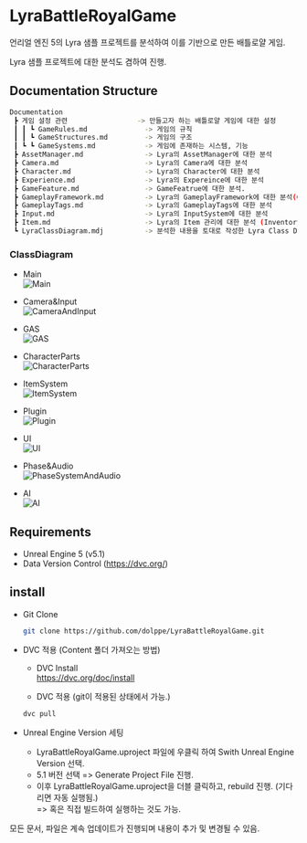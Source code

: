 # LyraBattleRoyalGame

언리얼 엔진 5의 Lyra 샘플 프로젝트를 분석하여 이를 기반으로 만든 배틀로얄 게임.

Lyra 샘플 프로젝트에 대한 분석도 겸하여 진행.

## Documentation Structure

```sh
Documentation  
 ┣ 게임 설정 관련                 -> 만들고자 하는 배틀로얄 게임에 대한 설정  
 ┃ ┃ ┗ GameRules.md              -> 게임의 규칙  
 ┃ ┃ ┗ GameStructures.md         -> 게임의 구조  
 ┃ ┗ ┗ GameSystems.md            -> 게임에 존재하는 시스템, 기능  
 ┣ AssetManager.md               -> Lyra의 AssetManager에 대한 분석  
 ┣ Camera.md                     -> Lyra의 Camera에 대한 분석  
 ┣ Character.md                  -> Lyra의 Character에 대한 분석  
 ┣ Experience.md                 -> Lyra의 Expereince에 대한 분석  
 ┣ GameFeature.md                -> GameFeatrue에 대한 분석.  
 ┣ GameplayFramework.md          -> Lyra의 GameplayFramework에 대한 분석(GameFeature, Action, InitState 등)  
 ┣ GameplayTags.md               -> Lyra의 GameplayTags에 대한 분석  
 ┣ Input.md                      -> Lyra의 InputSystem에 대한 분석  
 ┣ Item.md                       -> Lyra의 Item 관리에 대한 분석 (Inventory, Equipment 등)   
 ┗ LyraClassDiagram.mdj          -> 분석한 내용을 토대로 작성한 Lyra Class Diagram  
```


### ClassDiagram  

- Main  
![Main](https://github.com/dolppe/LyraBattleRoyalGame/assets/35285591/6744a0a0-9d2e-4023-b975-ed90c69b6673)

- Camera&Input  
![CameraAndInput](https://github.com/dolppe/LyraBattleRoyalGame/assets/35285591/183ed8e0-2721-4a8a-bc85-08e31a7e3416)

- GAS  
![GAS](https://github.com/dolppe/LyraBattleRoyalGame/assets/35285591/f96e55e0-d89c-4ed6-8280-2fb94cb9eaaf)

- CharacterParts  
![CharacterParts](https://github.com/dolppe/LyraBattleRoyalGame/assets/35285591/ce6cff01-d22a-4c12-b249-7f8f55a8e87f)

- ItemSystem  
![ItemSystem](https://github.com/dolppe/LyraBattleRoyalGame/assets/35285591/ef61e397-3f9c-4421-928b-0788346f8bce)

- Plugin  
![Plugin](https://github.com/dolppe/LyraBattleRoyalGame/assets/35285591/d7c2cf1d-c63e-4fda-acee-d4de66fcc727)

- UI  
![UI](https://github.com/dolppe/LyraBattleRoyalGame/assets/35285591/a6ef5e77-9557-49f2-8038-53cf0e3e987d)

- Phase&Audio  
![PhaseSystemAndAudio](https://github.com/dolppe/LyraBattleRoyalGame/assets/35285591/15ff2520-e2aa-4ac8-9ab7-fc3bb536b461)

- AI  
![AI](https://github.com/dolppe/LyraBattleRoyalGame/assets/35285591/91247238-a4b2-4222-b0bf-9da187f9d1f0)

## Requirements

- Unreal Engine 5 (v5.1)
- Data Version Control (https://dvc.org/)

## install

-  Git Clone
    ```sh
    git clone https://github.com/dolppe/LyraBattleRoyalGame.git
    ```

- DVC 적용 (Content 폴더 가져오는 방법)
    - DVC Install  
    https://dvc.org/doc/install

    - DVC 적용 (git이 적용된 상태에서 가능.)
    ```sh
    dvc pull
    ```

- Unreal Engine Version 세팅
    - LyraBattleRoyalGame.uproject 파일에 우클릭 하여 Swith Unreal Engine Version 선택.
    - 5.1 버전 선택 => Generate Project File 진행.
    - 이후 LyraBattleRoyalGame.uproject을 더블 클릭하고, rebuild 진행. (기다리면 자동 실행됨.)  
    => 혹은 직접 빌드하여 실행하는 것도 가능.

    



모든 문서, 파일은 계속 업데이트가 진행되며 내용이 추가 및 변경될 수 있음.
